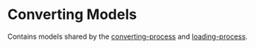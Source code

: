 # Converting Models

Contains models shared by the [converting-process](../../processes/converting-process/) and
[loading-process](../../processes/loading-process/).